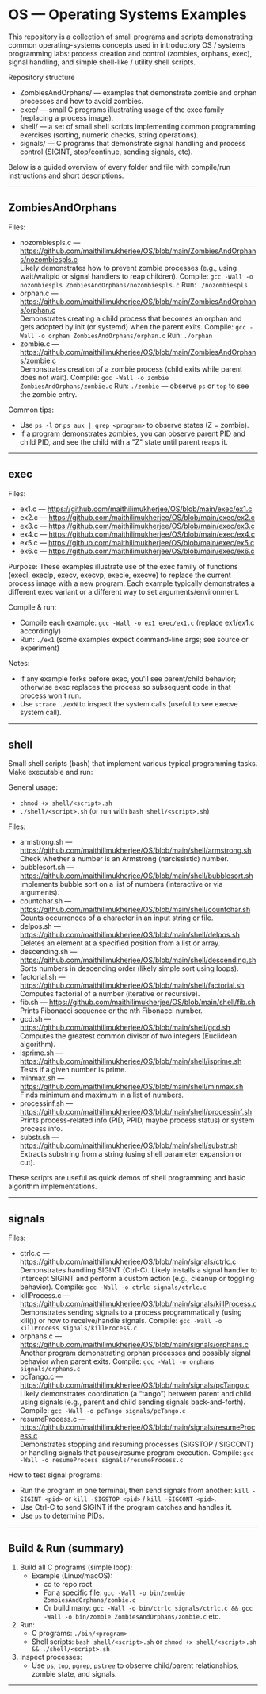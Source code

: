 # OS — Operating Systems Examples

This repository is a collection of small programs and scripts demonstrating common operating-systems concepts used in introductory OS / systems programming labs: process creation and control (zombies, orphans, exec), signal handling, and simple shell-like / utility shell scripts.

Repository structure
- ZombiesAndOrphans/ — examples that demonstrate zombie and orphan processes and how to avoid zombies.
- exec/ — small C programs illustrating usage of the exec family (replacing a process image).
- shell/ — a set of small shell scripts implementing common programming exercises (sorting, numeric checks, string operations).
- signals/ — C programs that demonstrate signal handling and process control (SIGINT, stop/continue, sending signals, etc).

Below is a guided overview of every folder and file with compile/run instructions and short descriptions.

---

## ZombiesAndOrphans

Files:
- nozombiespls.c — https://github.com/maithilimukherjee/OS/blob/main/ZombiesAndOrphans/nozombiespls.c  
  Likely demonstrates how to prevent zombie processes (e.g., using wait/waitpid or signal handlers to reap children). Compile: `gcc -Wall -o nozombiespls ZombiesAndOrphans/nozombiespls.c` Run: `./nozombiespls`
- orphan.c — https://github.com/maithilimukherjee/OS/blob/main/ZombiesAndOrphans/orphan.c  
  Demonstrates creating a child process that becomes an orphan and gets adopted by init (or systemd) when the parent exits. Compile: `gcc -Wall -o orphan ZombiesAndOrphans/orphan.c` Run: `./orphan`
- zombie.c — https://github.com/maithilimukherjee/OS/blob/main/ZombiesAndOrphans/zombie.c  
  Demonstrates creation of a zombie process (child exits while parent does not wait). Compile: `gcc -Wall -o zombie ZombiesAndOrphans/zombie.c` Run: `./zombie` — observe `ps` or `top` to see the zombie entry.

Common tips:
- Use `ps -l` or `ps aux | grep <program>` to observe states (Z = zombie).
- If a program demonstrates zombies, you can observe parent PID and child PID, and see the child with a "Z" state until parent reaps it.

---

## exec

Files:
- ex1.c — https://github.com/maithilimukherjee/OS/blob/main/exec/ex1.c  
- ex2.c — https://github.com/maithilimukherjee/OS/blob/main/exec/ex2.c  
- ex3.c — https://github.com/maithilimukherjee/OS/blob/main/exec/ex3.c  
- ex4.c — https://github.com/maithilimukherjee/OS/blob/main/exec/ex4.c  
- ex5.c — https://github.com/maithilimukherjee/OS/blob/main/exec/ex5.c  
- ex6.c — https://github.com/maithilimukherjee/OS/blob/main/exec/ex6.c  

Purpose:
These examples illustrate use of the exec family of functions (execl, execlp, execv, execvp, execle, execve) to replace the current process image with a new program. Each example typically demonstrates a different exec variant or a different way to set arguments/environment.

Compile & run:
- Compile each example: `gcc -Wall -o ex1 exec/ex1.c` (replace ex1/ex1.c accordingly)
- Run: `./ex1` (some examples expect command-line args; see source or experiment)

Notes:
- If any example forks before exec, you'll see parent/child behavior; otherwise exec replaces the process so subsequent code in that process won't run.
- Use `strace ./exN` to inspect the system calls (useful to see execve system call).

---

## shell

Small shell scripts (bash) that implement various typical programming tasks. Make executable and run:

General usage:
- `chmod +x shell/<script>.sh`
- `./shell/<script>.sh` (or run with `bash shell/<script>.sh`)

Files:
- armstrong.sh — https://github.com/maithilimukherjee/OS/blob/main/shell/armstrong.sh  
  Check whether a number is an Armstrong (narcissistic) number.
- bubblesort.sh — https://github.com/maithilimukherjee/OS/blob/main/shell/bubblesort.sh  
  Implements bubble sort on a list of numbers (interactive or via arguments).
- countchar.sh — https://github.com/maithilimukherjee/OS/blob/main/shell/countchar.sh  
  Counts occurrences of a character in an input string or file.
- delpos.sh — https://github.com/maithilimukherjee/OS/blob/main/shell/delpos.sh  
  Deletes an element at a specified position from a list or array.
- descending.sh — https://github.com/maithilimukherjee/OS/blob/main/shell/descending.sh  
  Sorts numbers in descending order (likely simple sort using loops).
- factorial.sh — https://github.com/maithilimukherjee/OS/blob/main/shell/factorial.sh  
  Computes factorial of a number (iterative or recursive).
- fib.sh — https://github.com/maithilimukherjee/OS/blob/main/shell/fib.sh  
  Prints Fibonacci sequence or the nth Fibonacci number.
- gcd.sh — https://github.com/maithilimukherjee/OS/blob/main/shell/gcd.sh  
  Computes the greatest common divisor of two integers (Euclidean algorithm).
- isprime.sh — https://github.com/maithilimukherjee/OS/blob/main/shell/isprime.sh  
  Tests if a given number is prime.
- minmax.sh — https://github.com/maithilimukherjee/OS/blob/main/shell/minmax.sh  
  Finds minimum and maximum in a list of numbers.
- processinf.sh — https://github.com/maithilimukherjee/OS/blob/main/shell/processinf.sh  
  Prints process-related info (PID, PPID, maybe process status) or system process info.
- substr.sh — https://github.com/maithilimukherjee/OS/blob/main/shell/substr.sh  
  Extracts substring from a string (using shell parameter expansion or cut).

These scripts are useful as quick demos of shell programming and basic algorithm implementations.

---

## signals

Files:
- ctrlc.c — https://github.com/maithilimukherjee/OS/blob/main/signals/ctrlc.c  
  Demonstrates handling SIGINT (Ctrl-C). Likely installs a signal handler to intercept SIGINT and perform a custom action (e.g., cleanup or toggling behavior).
  Compile: `gcc -Wall -o ctrlc signals/ctrlc.c`
- killProcess.c — https://github.com/maithilimukherjee/OS/blob/main/signals/killProcess.c  
  Demonstrates sending signals to a process programmatically (using kill()) or how to receive/handle signals.
  Compile: `gcc -Wall -o killProcess signals/killProcess.c`
- orphans.c — https://github.com/maithilimukherjee/OS/blob/main/signals/orphans.c  
  Another program demonstrating orphan processes and possibly signal behavior when parent exits.
  Compile: `gcc -Wall -o orphans signals/orphans.c`
- pcTango.c — https://github.com/maithilimukherjee/OS/blob/main/signals/pcTango.c  
  Likely demonstrates coordination (a “tango”) between parent and child using signals (e.g., parent and child sending signals back-and-forth).
  Compile: `gcc -Wall -o pcTango signals/pcTango.c`
- resumeProcess.c — https://github.com/maithilimukherjee/OS/blob/main/signals/resumeProcess.c  
  Demonstrates stopping and resuming processes (SIGSTOP / SIGCONT) or handling signals that pause/resume program execution.
  Compile: `gcc -Wall -o resumeProcess signals/resumeProcess.c`

How to test signal programs:
- Run the program in one terminal, then send signals from another: `kill -SIGINT <pid>` or `kill -SIGSTOP <pid>` / `kill -SIGCONT <pid>`.
- Use Ctrl-C to send SIGINT if the program catches and handles it.
- Use `ps` to determine PIDs.

---

## Build & Run (summary)

1. Build all C programs (simple loop):
   - Example (Linux/macOS):
     - cd to repo root
     - For a specific file: `gcc -Wall -o bin/zombie ZombiesAndOrphans/zombie.c`
     - Or build many: `gcc -Wall -o bin/ctrlc signals/ctrlc.c && gcc -Wall -o bin/zombie ZombiesAndOrphans/zombie.c` etc.
2. Run:
   - C programs: `./bin/<program>`
   - Shell scripts: `bash shell/<script>.sh` or `chmod +x shell/<script>.sh && ./shell/<script>.sh`
3. Inspect processes:
   - Use `ps`, `top`, `pgrep`, `pstree` to observe child/parent relationships, zombie state, and signals.

---

